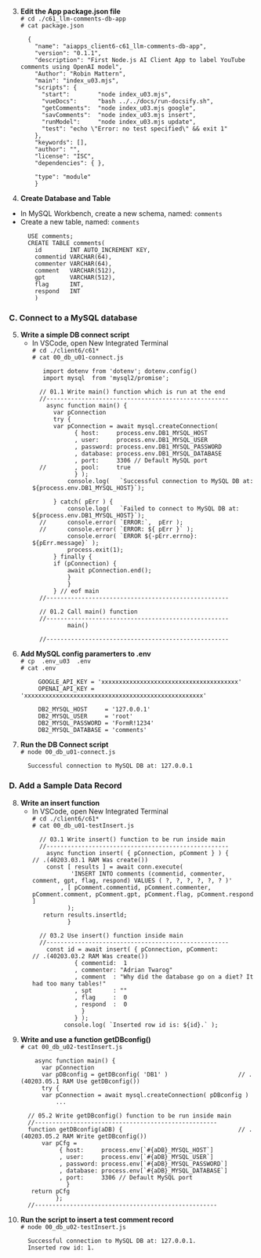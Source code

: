 <span id="b3"></span>

 3. **Edit the App package.json file**  
    `# cd ./c61_llm-comments-db-app`    
    `# cat package.json`  
      ```
        {
          "name": "aiapps_client6-c61_llm-comments-db-app",
          "version": "0.1.1",
          "description": "First Node.js AI Client App to label YouTube comments using OpenAI model",
          "Author": "Robin Mattern",
          "main": "index_u03.mjs",
          "scripts": {
            "start":        "node index_u03.mjs",   
            "vueDocs":      "bash ../../docs/run-docsify.sh",   
            "getComments":  "node index_u03.mjs google",   
            "savComments":  "node index_u03.mjs insert",   
            "runModel":     "node index_u03.mjs update",   
            "test": "echo \"Error: no test specified\" && exit 1"
          },
          "keywords": [],
          "author": "",
          "license": "ISC",
          "dependencies": { },

          "type": "module"
          }
      ```
<span id="b4"></span>

 4. **Create Database and Table**   
   - In MySQL Workbench, create a new schema, named: `comments`   
   - Create a new table, named: `comments`    
      ```
        USE comments;  
        CREATE TABLE comments(  
          id        INT AUTO_INCREMENT KEY,  
          commentid VARCHAR(64),  
          commenter VARCHAR(64),  
          comment   VARCHAR(512),  
          gpt       VARCHAR(512),  
          flag      INT,  
          respond   INT  
          )
      ```
<span id="c5"></span>

### C. Connect to a MySQL database
 5. **Write a simple DB connect script**   
    - In VSCode, open New Integrated Terminal   
    `# cd ./client6/c61*`   
    `# cat 00_db_u01-connect.js`    
      ```
         import dotenv from 'dotenv'; dotenv.config() 
         import mysql  from 'mysql2/promise';

        // 01.1 Write main() function which is run at the end
        //----------------------------------------------------
          async function main() {
            var pConnection 
            try {
            var pConnection = await mysql.createConnection(
                  { host:     process.env.DB1_MYSQL_HOST
                  , user:     process.env.DB1_MYSQL_USER
                  , password: process.env.DB1_MYSQL_PASSWORD
                  , database: process.env.DB1_MYSQL_DATABASE
                  , port:     3306 // Default MySQL port
        //        , pool:     true 
                  } );
                console.log(   `Successful connection to MySQL DB at: ${process.env.DB1_MYSQL_HOST}`);

            } catch( pErr ) {
                console.log(   `Failed to connect to MySQL DB at: ${process.env.DB1_MYSQL_HOST}`);
        //      console.error( `ERROR:`,  pErr );
        //      console.error( `ERROR: ${ pErr }` );
                console.error( `ERROR ${-pErr.errno}: ${pErr.message}` );
                process.exit(1);
            } finally {
            if (pConnection) {
                await pConnection.end();
                }
                }
            } // eof main 
        //----------------------------------------------------

        // 01.2 Call main() function
        //----------------------------------------------------
                main() 

        //----------------------------------------------------
      ```
<span id="c6"></span>

 6. **Add MySQL config paramerters to .env**   
    `# cp  .env_u03  .env`   
    `# cat .env`    
      ```
           GOOGLE_API_KEY = 'xxxxxxxxxxxxxxxxxxxxxxxxxxxxxxxxxxxxxxx'
           OPENAI_API_KEY = 'xxxxxxxxxxxxxxxxxxxxxxxxxxxxxxxxxxxxxxxxxxxxxxxxxxx'

           DB2_MYSQL_HOST     = '127.0.0.1'
           DB2_MYSQL_USER     = 'root'
           DB2_MYSQL_PASSWORD = 'FormR!1234'
           DB2_MYSQL_DATABASE = 'comments'
      ```
<span id="c7"></span>

 7. **Run the DB Connect script**  
    `# node 00_db_u01-connect.js`
      ```
        Successful connection to MySQL DB at: 127.0.0.1
      ```
<span id="d8"></span>

### D. Add a Sample Data Record
 8. **Write an insert function**  
    - In VSCode, open New Integrated Terminal   
    `# cd ./client6/c61*`  
    `# cat 00_db_u01-testInsert.js`  
      ```
        // 03.1 Write insert() function to be run inside main
        //----------------------------------------------------
          async function insert( { pConnection, pComment } ) {      // .(40203.03.1 RAM Was create())
          const [ results ] = await conn.execute(
                 'INSERT INTO comments (commentid, commenter, comment, gpt, flag, respond) VALUES ( ?, ?, ?, ?, ?, ? )'
              , [ pComment.commentid, pComment.commenter, pComment.comment, pComment.gpt, pComment.flag, pComment.respond ]
                );
         return results.insertld;
                }
                
        // 03.2 Use insert() function inside main
        //----------------------------------------------------
          const id = await insert( { pConnection, pComment:         // .(40203.03.2 RAM Was create())
                  { commentid:  1
                  , commenter: "Adrian Twarog"
                  , comment  : "Why did the database go on a diet? It had too many tables!"
                  , spt      : ""
                  , flag     :  0
                  , respond  :  0 
                    }
                  } );
               console.log( `Inserted row id is: ${id}.` );    
      ```
<span id="d9"></span>  

 9. **Write and use a function getDBconfig()**  
    `# cat 00_db_u02-testInsert.js`   
      ```
          async function main() {
            var pConnection 
            var pDBconfig = getDBconfig( 'DB1' )                    // .(40203.05.1 RAM Use getDBconfig())
            try {
            var pConnection = await mysql.createConnection( pDBconfig )
                ... 

        // 05.2 Write getDBconfig() function to be run inside main
        //----------------------------------------------------
        function getDBconfig(aDB) {                                 // .(40203.05.2 RAM Write getDBconfig())
            var pCfg =  
                 { host:     process.env[`#{aDB}_MYSQL_HOST`]
                 , user:     process.env[`#{aDB}_MYSQL_USER`]
                 , password: process.env[`#{aDB}_MYSQL_PASSWORD`]
                 , database: process.env[`#{aDB}_MYSQL_DATABASE`]
                 , port:     3306 // Default MySQL port
                   } 
         return pCfg            
                };
        //----------------------------------------------------
      ```
<span id="d10"></span>

10. **Run the script to insert a test comment record**    
    `# node 00_db_u02-testInsert.js`   
      ```
        Successful connection to MySQL DB at: 127.0.0.1.
        Inserted row id: 1.
      ```
<span id="e10"></span>